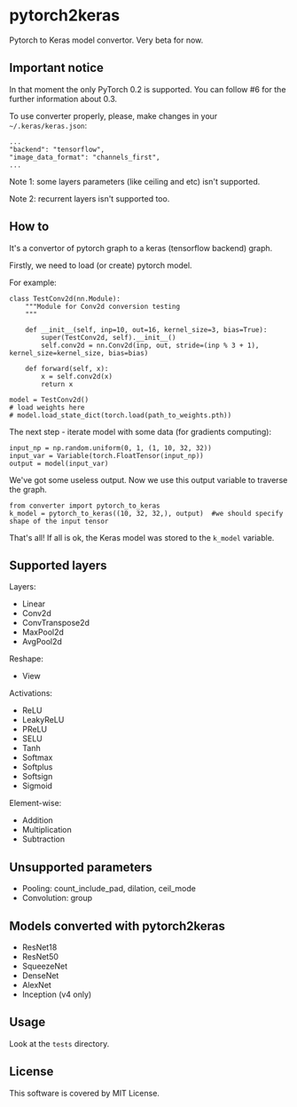 # pytorch2keras
Pytorch to Keras model convertor. Very beta for now.

## Important notice

In that moment the only PyTorch 0.2 is supported. You can follow #6 for the further information about 0.3.

To use converter properly, please, make changes in your `~/.keras/keras.json`:

```
...
"backend": "tensorflow",
"image_data_format": "channels_first",
...
```

Note 1: some layers parameters (like ceiling and etc) isn't supported.

Note 2: recurrent layers isn't supported too.

## How to

It's a convertor of pytorch graph to a keras (tensorflow backend) graph.

Firstly, we need to load (or create) pytorch model.

For example:

```
class TestConv2d(nn.Module):
    """Module for Conv2d conversion testing
    """

    def __init__(self, inp=10, out=16, kernel_size=3, bias=True):
        super(TestConv2d, self).__init__()
        self.conv2d = nn.Conv2d(inp, out, stride=(inp % 3 + 1), kernel_size=kernel_size, bias=bias)

    def forward(self, x):
        x = self.conv2d(x)
        return x

model = TestConv2d()
# load weights here
# model.load_state_dict(torch.load(path_to_weights.pth))
```

The next step - iterate model with some data (for gradients computing):

```
input_np = np.random.uniform(0, 1, (1, 10, 32, 32))
input_var = Variable(torch.FloatTensor(input_np))
output = model(input_var)
```

We've got some useless output. Now we use this output variable to traverse the graph.

```
from converter import pytorch_to_keras
k_model = pytorch_to_keras((10, 32, 32,), output)  #we should specify shape of the input tensor
```

That's all! If all is ok, the Keras model was stored to the `k_model` variable.

## Supported layers

Layers:

* Linear
* Conv2d
* ConvTranspose2d
* MaxPool2d
* AvgPool2d

Reshape:

* View

Activations:

* ReLU
* LeakyReLU
* PReLU
* SELU
* Tanh
* Softmax
* Softplus
* Softsign
* Sigmoid

Element-wise:

* Addition
* Multiplication
* Subtraction

## Unsupported parameters

* Pooling: count_include_pad, dilation, ceil_mode
* Convolution: group

## Models converted with pytorch2keras

* ResNet18
* ResNet50
* SqueezeNet
* DenseNet
* AlexNet
* Inception (v4 only)

## Usage
Look at the `tests` directory.

## License
This software is covered by MIT License.